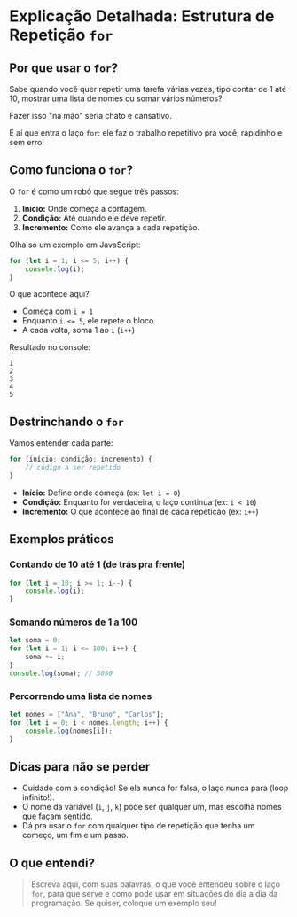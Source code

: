 # Explicação Detalhada: Estrutura de Repetição `for`

## Por que usar o `for`?

Sabe quando você quer repetir uma tarefa várias vezes, tipo contar de 1 até 10, mostrar uma lista de nomes ou somar vários números?

Fazer isso "na mão" seria chato e cansativo.

É aí que entra o laço `for`: ele faz o trabalho repetitivo pra você, rapidinho e sem erro!

## Como funciona o `for`?

O `for` é como um robô que segue três passos:

1. **Início:** Onde começa a contagem.
2. **Condição:** Até quando ele deve repetir.
3. **Incremento:** Como ele avança a cada repetição.

Olha só um exemplo em JavaScript:

```js
for (let i = 1; i <= 5; i++) {
    console.log(i);
}
```

O que acontece aqui?

- Começa com `i = 1`
- Enquanto `i <= 5`, ele repete o bloco
- A cada volta, soma 1 ao `i` (`i++`)

Resultado no console:

```plaintext
1
2
3
4
5
```

## Destrinchando o `for`

Vamos entender cada parte:

```js
for (início; condição; incremento) {
    // código a ser repetido
}
```

- **Início:** Define onde começa (ex: `let i = 0`)
- **Condição:** Enquanto for verdadeira, o laço continua (ex: `i < 10`)
- **Incremento:** O que acontece ao final de cada repetição (ex: `i++`)

## Exemplos práticos

### Contando de 10 até 1 (de trás pra frente)

```js
for (let i = 10; i >= 1; i--) {
    console.log(i);
}
```

### Somando números de 1 a 100

```js
let soma = 0;
for (let i = 1; i <= 100; i++) {
    soma += i;
}
console.log(soma); // 5050
```

### Percorrendo uma lista de nomes

```js
let nomes = ["Ana", "Bruno", "Carlos"];
for (let i = 0; i < nomes.length; i++) {
    console.log(nomes[i]);
}
```

## Dicas para não se perder

- Cuidado com a condição! Se ela nunca for falsa, o laço nunca para (loop infinito!).
- O nome da variável (`i`, `j`, `k`) pode ser qualquer um, mas escolha nomes que façam sentido.
- Dá pra usar o `for` com qualquer tipo de repetição que tenha um começo, um fim e um passo.

## O que entendi?

> Escreva aqui, com suas palavras, o que você entendeu sobre o laço `for`, para que serve e como pode usar em situações do dia a dia da programação. Se quiser, coloque um exemplo seu!
